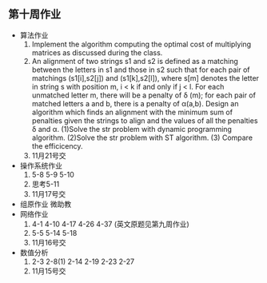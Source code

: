 ## 第十周作业
+ 算法作业
  1. Implement the algorithm computing the optimal cost of multiplying matrices as discussed during the class.
  2. An alignment of two strings s1 and s2 is defined as a matching between the letters in s1 and those in s2 such that for each pair of matchings (s1[i],s2[j]) and (s1[k],s2[l]), where s[m] denotes the letter in string s with position m,  i < k if and only if j < l. For each unmatched letter m, there will be a penalty of δ (m); for each pair of matched letters a and b, there is a penalty of α(a,b). Design an algorithm which finds an alignment with the minimum sum of penalties given the strings to align and the values of all the penalties δ and α. (1)Solve the str problem with dynamic programming algorithm.  (2)Solve the str problem with ST algorithm. (3) Compare the efficicency.
  3. 11月21号交
+ 操作系统作业
  1. 5-8 5-9 5-10
  2. 思考5-11
  3. 11月17号交
+ 组原作业 微助教
+ 网络作业
  1. 4-1 4-10 4-17 4-26 4-37 (英文原题见第九周作业)
  2. 5-5 5-14 5-18
  3. 11月16号交
+ 数值分析
  1. 2-3 2-8(1) 2-14 2-19 2-23 2-27
  2. 11月15号交
